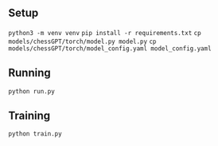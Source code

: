 ## Setup
`python3 -m venv venv`
`pip install -r requirements.txt`
`cp models/chessGPT/torch/model.py model.py`
`cp models/chessGPT/torch/model_config.yaml model_config.yaml`


## Running
`python run.py`

## Training
`python train.py`
